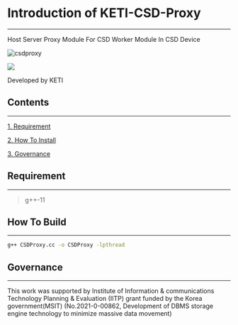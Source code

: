 # Introduction of KETI-CSD-Proxy
-------------

Host Server Proxy Module For CSD Worker Module In CSD Device

![csdproxy](https://github.com/opencsd/KETI-CSD-Proxy/assets/57175313/c2fe40ff-70bc-40fd-9fdf-713ab60939b8)

<img src = https://github.com/opencsd/KETI-CSD-Proxy/assets/57175313/c2fe40ff-70bc-40fd-9fdf-713ab60939b8>

Developed by KETI

## Contents
-------------
[1. Requirement](#requirement)

[2. How To Install](#How-To-Install)

[3. Governance](#governance)

## Requirement
-------------
> g++-11

## How To Build
-------------
```bash
g++ CSDProxy.cc -o CSDProxy -lpthread
```

## Governance
-------------
This work was supported by Institute of Information & communications Technology Planning & Evaluation (IITP) grant funded by the Korea government(MSIT) (No.2021-0-00862, Development of DBMS storage engine technology to minimize massive data movement)

